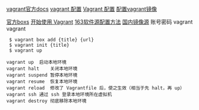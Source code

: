 [vagrant官方docs](https://www.vagrantup.com/docs/)
[vagrant 配置](http://rmingwang.com/vagrant-commands-and-config.html)
[Vagrant 配置](https://blog.smdcn.net/article/1308.html)
[配置vagrant镜像](https://favoorr.github.io/2017/01/06/import-vagrant-box-manually/)

[官方boxs](https://app.vagrantup.com/boxes/search)
[开始使用 Vagrant](https://imququ.com/post/vagrantup.html)
[163软件源配置方法](http://wtt.tt/zai-ubuntu-16-04-shang-geng-huan-wei-wang-yi-jing-xiang-yuan/)
[国内镜像源](https://segmentfault.com/a/1190000000375848)
账号密码 vagrant vagrant

```
 $ vagrant box add {title} {url}
 $ vagrant init {title}
 $ vagrant up

vagrant up	启动本地环境
vagrant halt	关闭本地环境
vagrant suspend	暂停本地环境
vagrant resume	恢复本地环境
vagrant reload	修改了 Vagrantfile 后，使之生效（相当于先 halt，再 up）
vagrant ssh	通过 ssh 登录本地环境所在虚拟机
vagrant destroy	彻底移除本地环境
```
